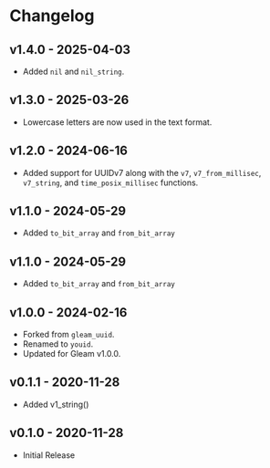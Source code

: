 # Changelog

## v1.4.0 - 2025-04-03

- Added `nil` and `nil_string`.

## v1.3.0 - 2025-03-26

- Lowercase letters are now used in the text format.

## v1.2.0 - 2024-06-16

- Added support for UUIDv7 along with the `v7`, `v7_from_millisec`,
  `v7_string`, and `time_posix_millisec` functions.

## v1.1.0 - 2024-05-29

- Added `to_bit_array` and `from_bit_array`

## v1.1.0 - 2024-05-29

- Added `to_bit_array` and `from_bit_array`

## v1.0.0 - 2024-02-16

- Forked from `gleam_uuid`.
- Renamed to `youid`.
- Updated for Gleam v1.0.0.

## v0.1.1 - 2020-11-28

- Added v1_string()

## v0.1.0 - 2020-11-28

- Initial Release
